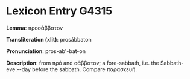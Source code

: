 # Lexicon Entry G4315

**Lemma**: προσάββατον

**Transliteration (xlit)**: prosábbaton

**Pronunciation**: pros-ab'-bat-on

**Description**:
from πρό and σάββατον; a fore-sabbath, i.e. the Sabbath-eve:--day before the sabbath. Compare παρασκευή.
